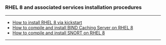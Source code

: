 ### RHEL 8 and associated services installation procedures
- - - -
- [How to install RHEL 8 via kickstart](https://github.com/nomorespice/rhel8-howto/wiki/How-to-install-RHEL-8-via-kickstart)
- [How to compile and install BIND Caching Server on RHEL 8](https://github.com/nomorespice/rhel8-howto/wiki/How-to-compile-and-install-BIND-Caching-Server-on-RHEL-8)
- [How to compile and install SNORT on RHEL 8](https://github.com/nomorespice/rhel8-howto/wiki/How-to-compile-and-install-SNORT-on-RHEL-8)
- - - -
